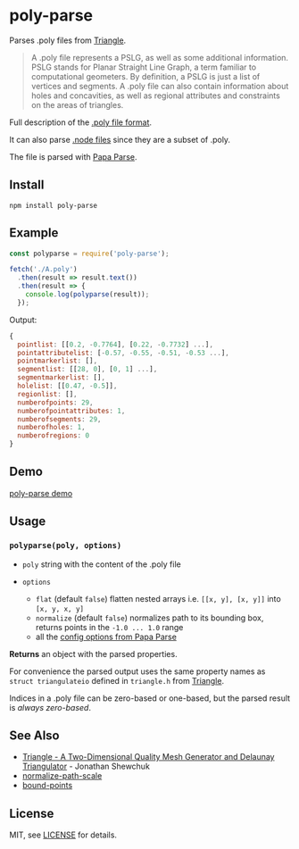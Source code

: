 poly-parse
==========

Parses .poly files from [Triangle](https://www.cs.cmu.edu/~quake/triangle.html).

> A .poly file represents a PSLG, as well as some additional information. PSLG stands for Planar Straight Line Graph, a term familiar to computational geometers. By definition, a PSLG is just a list of vertices and segments. A .poly file can also contain information about holes and concavities, as well as regional attributes and constraints on the areas of triangles.

Full description of the [.poly file format](https://www.cs.cmu.edu/~quake/triangle.poly.html).

It can also parse [.node files](https://www.cs.cmu.edu/~quake/triangle.node.html) since they are a subset of .poly.

The file is parsed with [Papa Parse](https://www.npmjs.com/package/papaparse).

## Install
```
npm install poly-parse
```

## Example
```js
const polyparse = require('poly-parse');

fetch('./A.poly')
  .then(result => result.text())
  .then(result => {
    console.log(polyparse(result));
  });
```
Output:

```js
{
  pointlist: [[0.2, -0.7764], [0.22, -0.7732] ...],
  pointattributelist: [-0.57, -0.55, -0.51, -0.53 ...],
  pointmarkerlist: [],
  segmentlist: [[28, 0], [0, 1] ...],
  segmentmarkerlist: [],
  holelist: [[0.47, -0.5]],
  regionlist: [],
  numberofpoints: 29,
  numberofpointattributes: 1,
  numberofsegments: 29,
  numberofholes: 1,
  numberofregions: 0
}
```

## Demo

[poly-parse demo](https://brunoimbrizi.github.io/poly-parse/demo/)

## Usage

### `polyparse(poly, options)`

- `poly` string with the content of the .poly file

- `options`
  - `flat` (default `false`) flatten nested arrays i.e. `[[x, y], [x, y]]` into `[x, y, x, y]`
  - `normalize` (default `false`) normalizes path to its bounding box, returns points in the `-1.0 ... 1.0` range
  - all the [config options from Papa Parse](https://www.papaparse.com/docs#config)

**Returns** an object with the parsed properties.

For convenience the parsed output uses the same property names as  `struct triangulateio` defined in `triangle.h` from [Triangle](https://www.cs.cmu.edu/~quake/triangle.html).

Indices in a .poly file can be zero-based or one-based, but the parsed result is *always zero-based*.


## See Also

- [Triangle - A Two-Dimensional Quality Mesh Generator and Delaunay Triangulator](https://www.cs.cmu.edu/~quake/triangle.html) - Jonathan Shewchuk
- [normalize-path-scale](https://github.com/mattdesl/normalize-path-scale)
- [bound-points](https://github.com/mikolalysenko/bound-points)

## License

MIT, see [LICENSE](LICENSE) for details.
